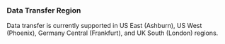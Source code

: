 ### Data Transfer Region

Data transfer is currently supported in US East (Ashburn), US West (Phoenix), Germany Central (Frankfurt), and UK South (London) regions.
